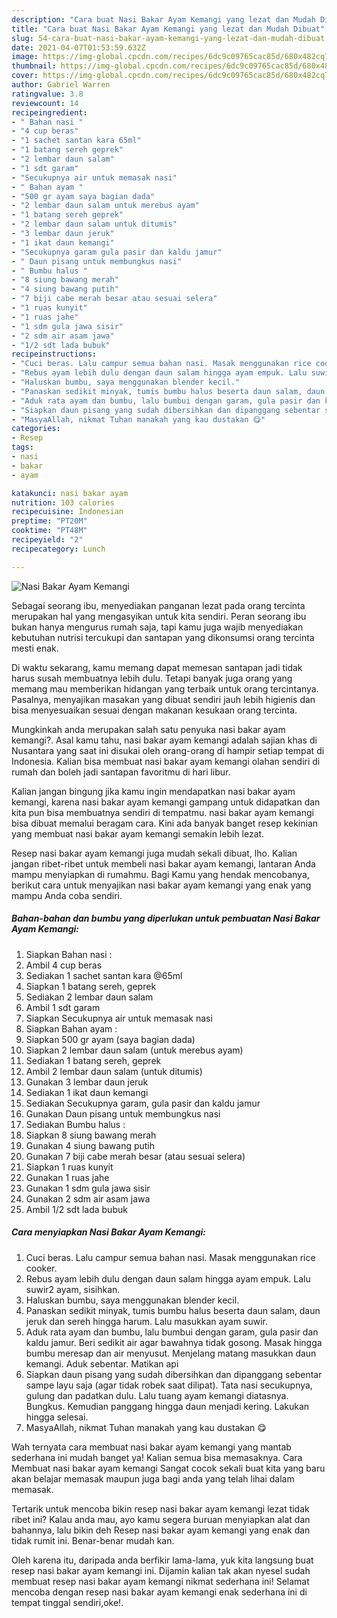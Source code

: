 ```yaml
---
description: "Cara buat Nasi Bakar Ayam Kemangi yang lezat dan Mudah Dibuat"
title: "Cara buat Nasi Bakar Ayam Kemangi yang lezat dan Mudah Dibuat"
slug: 54-cara-buat-nasi-bakar-ayam-kemangi-yang-lezat-dan-mudah-dibuat
date: 2021-04-07T01:53:59.632Z
image: https://img-global.cpcdn.com/recipes/6dc9c09765cac85d/680x482cq70/nasi-bakar-ayam-kemangi-foto-resep-utama.jpg
thumbnail: https://img-global.cpcdn.com/recipes/6dc9c09765cac85d/680x482cq70/nasi-bakar-ayam-kemangi-foto-resep-utama.jpg
cover: https://img-global.cpcdn.com/recipes/6dc9c09765cac85d/680x482cq70/nasi-bakar-ayam-kemangi-foto-resep-utama.jpg
author: Gabriel Warren
ratingvalue: 3.8
reviewcount: 14
recipeingredient:
- " Bahan nasi "
- "4 cup beras"
- "1 sachet santan kara 65ml"
- "1 batang sereh geprek"
- "2 lembar daun salam"
- "1 sdt garam"
- "Secukupnya air untuk memasak nasi"
- " Bahan ayam "
- "500 gr ayam saya bagian dada"
- "2 lembar daun salam untuk merebus ayam"
- "1 batang sereh geprek"
- "2 lembar daun salam untuk ditumis"
- "3 lembar daun jeruk"
- "1 ikat daun kemangi"
- "Secukupnya garam gula pasir dan kaldu jamur"
- " Daun pisang untuk membungkus nasi"
- " Bumbu halus "
- "8 siung bawang merah"
- "4 siung bawang putih"
- "7 biji cabe merah besar atau sesuai selera"
- "1 ruas kunyit"
- "1 ruas jahe"
- "1 sdm gula jawa sisir"
- "2 sdm air asam jawa"
- "1/2 sdt lada bubuk"
recipeinstructions:
- "Cuci beras. Lalu campur semua bahan nasi. Masak menggunakan rice cooker."
- "Rebus ayam lebih dulu dengan daun salam hingga ayam empuk. Lalu suwir2 ayam, sisihkan."
- "Haluskan bumbu, saya menggunakan blender kecil."
- "Panaskan sedikit minyak, tumis bumbu halus beserta daun salam, daun jeruk dan sereh hingga harum. Lalu masukkan ayam suwir."
- "Aduk rata ayam dan bumbu, lalu bumbui dengan garam, gula pasir dan kaldu jamur. Beri sedikit air agar bawahnya tidak gosong. Masak hingga bumbu meresap dan air menyusut. Menjelang matang masukkan daun kemangi. Aduk sebentar. Matikan api"
- "Siapkan daun pisang yang sudah dibersihkan dan dipanggang sebentar sampe layu saja (agar tidak robek saat dilipat). Tata nasi secukupnya, gulung dan padatkan dulu. Lalu tuang ayam kemangi diatasnya. Bungkus. Kemudian panggang hingga daun menjadi kering. Lakukan hingga selesai."
- "MasyaAllah, nikmat Tuhan manakah yang kau dustakan 😋"
categories:
- Resep
tags:
- nasi
- bakar
- ayam

katakunci: nasi bakar ayam 
nutrition: 103 calories
recipecuisine: Indonesian
preptime: "PT20M"
cooktime: "PT48M"
recipeyield: "2"
recipecategory: Lunch

---
```



![Nasi Bakar Ayam Kemangi](https://img-global.cpcdn.com/recipes/6dc9c09765cac85d/680x482cq70/nasi-bakar-ayam-kemangi-foto-resep-utama.jpg)

Sebagai seorang ibu, menyediakan panganan lezat pada orang tercinta merupakan hal yang mengasyikan untuk kita sendiri. Peran seorang ibu bukan hanya mengurus rumah saja, tapi kamu juga wajib menyediakan kebutuhan nutrisi tercukupi dan santapan yang dikonsumsi orang tercinta mesti enak.

Di waktu  sekarang, kamu memang dapat memesan santapan jadi tidak harus susah membuatnya lebih dulu. Tetapi banyak juga orang yang memang mau memberikan hidangan yang terbaik untuk orang tercintanya. Pasalnya, menyajikan masakan yang dibuat sendiri jauh lebih higienis dan bisa menyesuaikan sesuai dengan makanan kesukaan orang tercinta. 



Mungkinkah anda merupakan salah satu penyuka nasi bakar ayam kemangi?. Asal kamu tahu, nasi bakar ayam kemangi adalah sajian khas di Nusantara yang saat ini disukai oleh orang-orang di hampir setiap tempat di Indonesia. Kalian bisa membuat nasi bakar ayam kemangi olahan sendiri di rumah dan boleh jadi santapan favoritmu di hari libur.

Kalian jangan bingung jika kamu ingin mendapatkan nasi bakar ayam kemangi, karena nasi bakar ayam kemangi gampang untuk didapatkan dan kita pun bisa membuatnya sendiri di tempatmu. nasi bakar ayam kemangi bisa dibuat memalui beragam cara. Kini ada banyak banget resep kekinian yang membuat nasi bakar ayam kemangi semakin lebih lezat.

Resep nasi bakar ayam kemangi juga mudah sekali dibuat, lho. Kalian jangan ribet-ribet untuk membeli nasi bakar ayam kemangi, lantaran Anda mampu menyiapkan di rumahmu. Bagi Kamu yang hendak mencobanya, berikut cara untuk menyajikan nasi bakar ayam kemangi yang enak yang mampu Anda coba sendiri.

<!--inarticleads1-->

##### Bahan-bahan dan bumbu yang diperlukan untuk pembuatan Nasi Bakar Ayam Kemangi:

1. Siapkan  Bahan nasi :
1. Ambil 4 cup beras
1. Sediakan 1 sachet santan kara @65ml
1. Siapkan 1 batang sereh, geprek
1. Sediakan 2 lembar daun salam
1. Ambil 1 sdt garam
1. Siapkan Secukupnya air untuk memasak nasi
1. Siapkan  Bahan ayam :
1. Siapkan 500 gr ayam (saya bagian dada)
1. Siapkan 2 lembar daun salam (untuk merebus ayam)
1. Sediakan 1 batang sereh, geprek
1. Ambil 2 lembar daun salam (untuk ditumis)
1. Gunakan 3 lembar daun jeruk
1. Sediakan 1 ikat daun kemangi
1. Sediakan Secukupnya garam, gula pasir dan kaldu jamur
1. Gunakan  Daun pisang untuk membungkus nasi
1. Sediakan  Bumbu halus :
1. Siapkan 8 siung bawang merah
1. Gunakan 4 siung bawang putih
1. Gunakan 7 biji cabe merah besar (atau sesuai selera)
1. Siapkan 1 ruas kunyit
1. Gunakan 1 ruas jahe
1. Gunakan 1 sdm gula jawa sisir
1. Gunakan 2 sdm air asam jawa
1. Ambil 1/2 sdt lada bubuk




<!--inarticleads2-->

##### Cara menyiapkan Nasi Bakar Ayam Kemangi:

1. Cuci beras. Lalu campur semua bahan nasi. Masak menggunakan rice cooker.
1. Rebus ayam lebih dulu dengan daun salam hingga ayam empuk. Lalu suwir2 ayam, sisihkan.
1. Haluskan bumbu, saya menggunakan blender kecil.
1. Panaskan sedikit minyak, tumis bumbu halus beserta daun salam, daun jeruk dan sereh hingga harum. Lalu masukkan ayam suwir.
1. Aduk rata ayam dan bumbu, lalu bumbui dengan garam, gula pasir dan kaldu jamur. Beri sedikit air agar bawahnya tidak gosong. Masak hingga bumbu meresap dan air menyusut. Menjelang matang masukkan daun kemangi. Aduk sebentar. Matikan api
1. Siapkan daun pisang yang sudah dibersihkan dan dipanggang sebentar sampe layu saja (agar tidak robek saat dilipat). Tata nasi secukupnya, gulung dan padatkan dulu. Lalu tuang ayam kemangi diatasnya. Bungkus. Kemudian panggang hingga daun menjadi kering. Lakukan hingga selesai.
1. MasyaAllah, nikmat Tuhan manakah yang kau dustakan 😋




Wah ternyata cara membuat nasi bakar ayam kemangi yang mantab sederhana ini mudah banget ya! Kalian semua bisa memasaknya. Cara Membuat nasi bakar ayam kemangi Sangat cocok sekali buat kita yang baru akan belajar memasak maupun juga bagi anda yang telah lihai dalam memasak.

Tertarik untuk mencoba bikin resep nasi bakar ayam kemangi lezat tidak ribet ini? Kalau anda mau, ayo kamu segera buruan menyiapkan alat dan bahannya, lalu bikin deh Resep nasi bakar ayam kemangi yang enak dan tidak rumit ini. Benar-benar mudah kan. 

Oleh karena itu, daripada anda berfikir lama-lama, yuk kita langsung buat resep nasi bakar ayam kemangi ini. Dijamin kalian tak akan nyesel sudah membuat resep nasi bakar ayam kemangi nikmat sederhana ini! Selamat mencoba dengan resep nasi bakar ayam kemangi enak sederhana ini di tempat tinggal sendiri,oke!.

